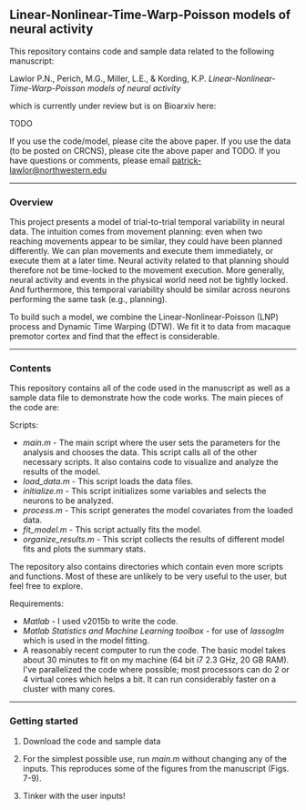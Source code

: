 ## Linear-Nonlinear-Time-Warp-Poisson models of neural activity

This repository contains code and sample data related to the following manuscript:

Lawlor P.N., Perich, M.G., Miller, L.E., & Kording, K.P. *Linear-Nonlinear-Time-Warp-Poisson models of neural activity*

which is currently under review but is on Bioarxiv here:

TODO

If you use the code/model, please cite the above paper. If you use the data (to be posted on CRCNS), please cite the above paper and TODO. If you have questions or comments, please email patrick-lawlor@northwestern.edu

***
### Overview

This project presents a model of trial-to-trial temporal variability in neural data. The intuition comes from movement planning: even when two reaching movements appear to be similar, they could have been planned differently. We can plan movements and execute them immediately, or execute them at a later time. Neural activity related to that planning should therefore not be time-locked to the movement execution. More generally, neural activity and events in the physical world need not be tightly locked. And furthermore, this temporal variability should be similar across neurons performing the same task (e.g., planning).

To build such a model, we combine the Linear-Nonlinear-Poisson (LNP) process and Dynamic Time Warping (DTW). We fit it to data from macaque premotor cortex and find that the effect is considerable.

***
### Contents

This repository contains all of the code used in the manuscript as well as a sample data file to demonstrate how the code works. The main pieces of the code are:


Scripts:
* *main.m* - The main script where the user sets the parameters for the analysis and chooses the data. This script calls all of the other necessary scripts. It also contains code to visualize and analyze the results of the model.
* *load_data.m* - This script loads the data files.
* *initialize.m* - This script initializes some variables and selects the neurons to be analyzed.
* *process.m* - This script generates the model covariates from the loaded data.
* *fit_model.m* - This script actually fits the model.
* *organize_results.m* - This script collects the results of different model fits and plots the summary stats.

The repository also contains directories which contain even more scripts and functions. Most of these are unlikely to be very useful to the user, but feel free to explore.

Requirements:
* *Matlab* - I used v2015b to write the code.
* *Matlab Statistics and Machine Learning toolbox* - for use of *lassoglm* which is used in the model fitting.
* A reasonably recent computer to run the code. The basic model takes about 30 minutes to fit on my machine (64 bit i7 2.3 GHz, 20 GB RAM). I've parallelized the code where possible; most processors can do 2 or 4 virtual cores which helps a bit. It can run considerably faster on a cluster with many cores.

***
### Getting started

1. Download the code and sample data

2. For the simplest possible use, run *main.m* without changing any of the inputs. This reproduces some of the figures from the manuscript (Figs. 7-9).

3. Tinker with the user inputs!
